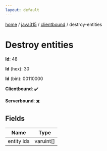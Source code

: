 ```yaml
---
layout: default
---
```


[home](/)  /  [java315](/protocol/java315)  /  [clientbound](/protocol/java315/clientbound)  /  destroy-entities

# Destroy entities

**Id**: 48

**Id** (hex): 30

**Id** (bin): 00110000

**Clientbound**: ✔️

**Serverbound**: ✖️

## Fields

Name | Type
---|---
entity ids | varuint[]

